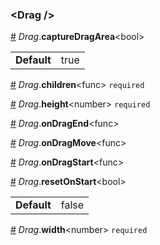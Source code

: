 <h3 id="drag-">&lt;Drag /&gt;</h3>



<a id="#Drag__captureDragArea" name="Drag__captureDragArea" href="#Drag__captureDragArea">#</a> *Drag*.**captureDragArea**&lt;bool&gt;  <table><tr><td><strong>Default</strong></td><td>true</td></td></table>

<a id="#Drag__children" name="Drag__children" href="#Drag__children">#</a> *Drag*.**children**&lt;func&gt; `required` 

<a id="#Drag__height" name="Drag__height" href="#Drag__height">#</a> *Drag*.**height**&lt;number&gt; `required` 

<a id="#Drag__onDragEnd" name="Drag__onDragEnd" href="#Drag__onDragEnd">#</a> *Drag*.**onDragEnd**&lt;func&gt;  

<a id="#Drag__onDragMove" name="Drag__onDragMove" href="#Drag__onDragMove">#</a> *Drag*.**onDragMove**&lt;func&gt;  

<a id="#Drag__onDragStart" name="Drag__onDragStart" href="#Drag__onDragStart">#</a> *Drag*.**onDragStart**&lt;func&gt;  

<a id="#Drag__resetOnStart" name="Drag__resetOnStart" href="#Drag__resetOnStart">#</a> *Drag*.**resetOnStart**&lt;bool&gt;  <table><tr><td><strong>Default</strong></td><td>false</td></td></table>

<a id="#Drag__width" name="Drag__width" href="#Drag__width">#</a> *Drag*.**width**&lt;number&gt; `required` 
